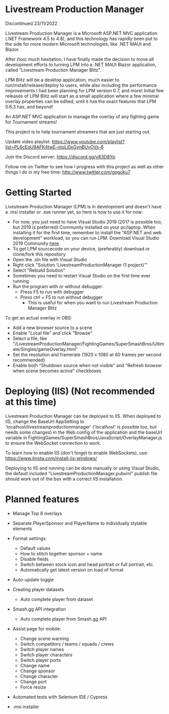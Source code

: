 # Livestream Production Manager

Discontinued 23/11/2022

Livestream Production Manager is a Microsoft ASP.NET MVC application (.NET Framework 4.5 to 4.8), and this technology has rapidly been put to the side for more modern Microsoft technologies, like .NET MAUI and Blazor.

After (too) much hesitation, I have finally made the decision to move all development efforts to turning LPM into a .NET MAUI Blazor application, called "Livestream Production Manager Blitz".

LPM Blitz will be a desktop application, much easier to run/install/release/deploy to users, while also including the performance improvements I had been planning for LPM version 0.7, and more! Initial few releases of LPM Blitz will start as a small application where a few minimal overlay properties can be edited, until it has the exact features that LPM 0.6.3 has, and beyond!

An ASP.NET MVC application to manage the overlay of any fighting game for Tournament streams!

This project is to help tournament streamers that are just starting out.

Update video playlist: https://www.youtube.com/playlist?list=PL6cEqU9AFK4twE-ntoLi0xGvnBUyOVs-6

Join the Discord server: https://discord.gg/y83D8Yp

Follow me on Twitter to see how I progress with this project as well as other things I do in my free time: http://www.twitter.com/gogoku7

# Getting Started

Livestream Production Manager (LPM) is in development and doesn't have a .msi installer or .exe runner yet, so here is how to use it for now:

- For now, you just need to have Visual Studio 2019 (2017 is possible too, but 2019 is preferred) Community installed on your pc/laptop. When installing it for the first time, remember to install the "ASP.NET and web development" workload, so you can run LPM. Download Visual Studio 2019 Community [here](https://visualstudio.microsoft.com/vs/)
- To get LPM sourcecode on your device, (preferably) download or clone/fork this repository
- Open the .sln file with Visual Studio
- Right click "Solution 'LivestreamProductionManager (1 project)'"
- Select "Rebuild Solution"
- Sometimes you need to restart Visual Studio on the first time ever running
- Run the program with or without debugger:
    - Press F5 to run with debugger
    - Press ctrl + F5 to run without debugger
        - This is useful for when you want to run Livestream Production Manager Blitz

To get an actual overlay in OBS:
- Add a new browser source to a scene
- Enable "Local file" and click "Browse"
- Select a file, like "/LivestreamProductionManager/FightingGames/SuperSmashBros/Ultimate/Singles/gameOverlay.html"
- Set the resolution and framerate (1920 x 1080 at 60 frames per second recommended)
- Enable both "Shutdown source when not visible" and "Refresh browser when scene becomes active" checkboxes


# Deploying (IIS) (Not recommended at this time)

Livestream Production Manager can be deployed to IIS. When deployed to IIS, change the BaseUrl AppSetting to 'localhost/livestreamproductionmanager' ('localhost' is possible too, but needs some changes) in the Web.config of the application and the baseUrl variable in FightingGames/SuperSmashBros/JavaScript/OverlayManager.js to ensure the WebSocket connection to work.

To learn how to enable IIS (don't forget to enable WebSockets), use: https://www.itnota.com/install-iis-windows/ 

Deploying to IIS and running can be done manually or using Visual Studio, the default included "LivestreamProductionManager.pubxml" publish file should work out of the box with a correct IIS installation.

# Planned features

- Manage Top 8 overlays
- Separate PlayerSponsor and PlayerName to individually stylable elements
- Format settings:
    - Default values
    - How to stitch together sponsor + name
    - Disable fields
    - Switch between stock icon and head portrait or full portrait, etc.
    - Automatically get latest version on load of format
- Auto-update toggle
- Creating player datasets
    - Auto complete player from dataset
- Smash.gg API integration
    - Auto complete player from Smash.gg API
- Assist page for mobile:
    - Change scene warning
    - Switch competitors / teams / squads / crews
    - Switch player names
    - Switch player characters
    - Switch player ports
    - Change name
    - Change sponsor
    - Change character
    - Change port
    - Force resize 

- Automated tests with Selenium IDE / Cypress
- .msi installer
